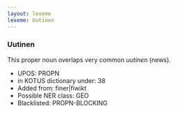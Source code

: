 ```yaml
---
layout: lexeme
lexeme: Uutinen
---
```


###  Uutinen

This proper noun overlaps  very common *uutinen* (news).
* UPOS:  PROPN
* in KOTUS dictionary under:  38
* Added from:  finer|fiwikt
* Possible NER class:  GEO
* Blacklisted:  PROPN-BLOCKING

